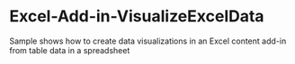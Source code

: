 # Excel-Add-in-VisualizeExcelData
Sample shows how to create data visualizations in an Excel content add-in from table data in a spreadsheet
